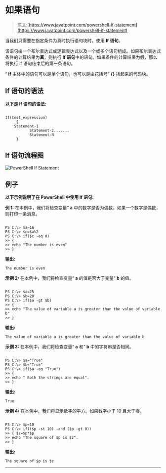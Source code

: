 # 如果语句

> 原文:[https://www.javatpoint.com/powershell-if-statement](https://www.javatpoint.com/powershell-if-statement)

当我们只需要在指定条件为真时执行语句块时，使用 **If 语句**。

该语句由一个布尔表达式或逻辑表达式以及一个或多个语句组成。如果布尔表达式条件的计算结果为**真**，则执行 **If 语句**中的语句。如果条件的计算结果为假，那么将执行 if 语句结束后的第一条语句。

“ **if** 主体中的语句可以是单个语句，也可以是由花括号“ **{}** 括起来的代码块。

## If 语句的语法

**以下是 If 语句的语法:**

```

If(test_expression)
     {
   	Statement-1
           Statement-2.......
           Statement-N
     }  

```

## If 语句流程图

![PowerShell If Statement](../Images/1422462490c01b8b2cc5642cef596bbc.png)

## 例子

**以下示例说明了在 PowerShell 中使用 If 语句:**

**例 1:** 在本例中，我们将检查变量“ **a** 中的数字是否为偶数。如果一个数字是偶数，则打印一条消息。

```

PS C:\> $a=16
PS C:\> $c=$a%2
PS C:\> if($c -eq 0)
>> {
>> echo "The number is even"
>> }

```

**输出:**

```
The number is even

```

**示例 2:** 在本例中，我们将检查变量“ **a** 的值是否大于变量“ **b** 的值。

```

PS C:\> $a=25
PS C:\> $b=20
PS C:\> if($a -gt $b)
>> {
>> echo "The value of variable a is greater than the value of variable b"
>> }

```

**输出:**

```
The value of variable a is greater than the value of variable b

```

**示例 3:** 在本例中，我们将检查变量“ **a** 和“ **b** 中的字符串是否相同。

```

PS C:\> $a="True"
PS C:\> $b="True"
PS C:\> if($a -eq "True")
>> {
>> echo " Both the strings are equal".
>> }

```

**输出:**

```
True

```

**示例 4:** 在本例中，我们将显示数字的平方。如果数字小于 10 且大于零。

```

PS C:\> $p=10
PS C:\> if(($p -st 10) -and ($p -gt 0))
>> { $z=$p*$p
>> echo "The square of $p is $z".
>> }

```

**输出:**

```
The square of $p is $z

```

* * *